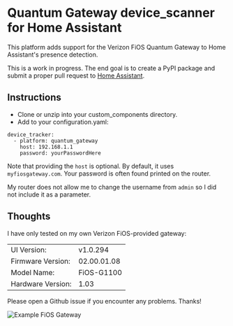 # Quantum Gateway device_scanner for Home Assistant
This platform adds support for the Verizon FiOS Quantum Gateway to Home Assistant's presence detection.

This is a work in progress. The end goal is to create a PyPI package and submit a proper pull request to [Home Assistant](https://github.com/home-assistant/home-assistant).

## Instructions
* Clone or unzip into your custom_components directory.
* Add to your configuration.yaml:
```
device_tracker:
  - platform: quantum_gateway
    host: 192.168.1.1
    password: yourPasswordHere
```

  Note that providing the `host` is optional. By default, it uses `myfiosgateway.com`. Your password is often found printed on the router.

  My router does not allow me to change the username from `admin` so I did not include it as a parameter.

## Thoughts
I have only tested on my own Verizon FiOS-provided gateway:

|  |  |
| --- | --- |
| UI Version:  | v1.0.294 |
| Firmware Version: | 02.00.01.08 |
| Model Name: | FiOS-G1100 |
| Hardware Version: | 1.03 |

Please open a Github issue if you encounter any problems. Thanks!

![Example FiOS Gateway](https://cdn.arstechnica.net/wp-content/uploads/2016/07/fios-quantum-gateway.png)
